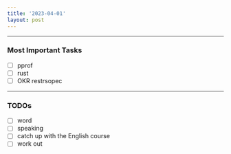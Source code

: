 ```yaml
---
title: '2023-04-01'
layout: post
---
```


---

### Most Important Tasks

- [ ] pprof
- [ ] rust
- [ ] OKR restrsopec

---

### TODOs

- [ ] word
- [ ] speaking
- [ ] catch up with the English course
- [ ] work out

